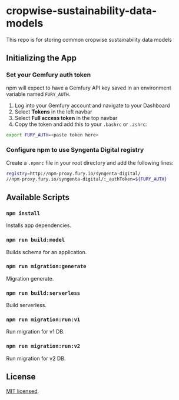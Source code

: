 # cropwise-sustainability-data-models
This repo is for storing common cropwise sustainability data models 

## Initializing the App

### Set your Gemfury auth token

npm will expect to have a Gemfury API key saved in an environment variable named `FURY_AUTH`.

1. Log into your Gemfury account and navigate to your Dashboard
2. Select **Tokens** in the left navbar
3. Select **Full access token** in the top navbar
4. Copy the token and add this to your `.bashrc` or `.zshrc`:

```bash
export FURY_AUTH=<paste token here>
```

### Configure npm to use Syngenta Digital registry

Create a `.npmrc` file in your root directory and add the following lines:

```bash
registry=http://npm-proxy.fury.io/syngenta-digital/
//npm-proxy.fury.io/syngenta-digital/:_authToken=${FURY_AUTH}
```

## Available Scripts

### `npm install`

Installs app dependencies.

### `npm run build:model`

Builds schema for an application.

### `npm run migration:generate`

Migration generate.

### `npm run build:serverless`

Build serverless.

### `npm run migration:run:v1`

Run migration for v1 DB.

### `npm run migration:run:v2`

Run migration for v2 DB.

## License

[MIT licensed](https://github.com/nestjs/nest/blob/master/LICENSE).
